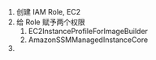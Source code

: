 
1. 创建 IAM Role, EC2 
2. 给 Role 赋予两个权限
	1. EC2InstanceProfileForImageBuilder
	2. AmazonSSMManagedInstanceCore
3. 